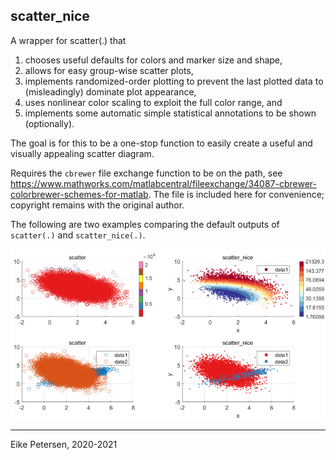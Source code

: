 ## scatter_nice

A wrapper for scatter(.) that
1) chooses useful defaults for colors and marker size and shape,
2) allows for easy group-wise scatter plots,
3) implements randomized-order plotting to prevent the last plotted data to (misleadingly) dominate plot appearance,
4) uses nonlinear color scaling to exploit the full color range, and
5) implements some automatic simple statistical annotations to be shown (optionally).

The goal is for this to be a one-stop function to easily create a useful and visually appealing scatter diagram.

Requires the `cbrewer` file exchange function to be on the path, see 
https://www.mathworks.com/matlabcentral/fileexchange/34087-cbrewer-colorbrewer-schemes-for-matlab.
The file is included here for convenience; copyright remains with the original author.

The following are two examples comparing the default outputs of `scatter(.)` and `scatter_nice(.)`.

![An example plot.](demo.png)

---
Eike Petersen, 2020-2021

